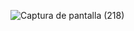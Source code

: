 ![Captura de pantalla (218)](https://user-images.githubusercontent.com/83254656/156439147-ecd55767-6fd6-405d-bff1-dd62352e2fb2.png)

